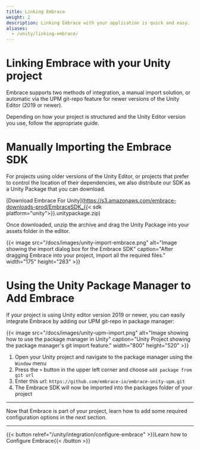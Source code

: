 ```yaml
---
title: Linking Embrace
weight: 2
description: Linking Embrace with your application is quick and easy.
aliases:
  - /unity/linking-embrace/
---
```


# Linking Embrace with your Unity project

Embrace supports two methods of integration, a manual import solution, or automatic via the UPM git-repo feature for newer versions of the Unity Editor (2019 or newer).

Depending on how your project is structured and the Unity Editor version you use, follow the appropriate guide.

# Manually Importing the Embrace SDK

For projects using older versions of the Unity Editor, or projects that prefer to control the location of their dependencies, we also distribute our SDK as a Unity Package that you can download.

[Download Embrace For Unity](https://s3.amazonaws.com/embrace-downloads-prod/EmbraceSDK_{{< sdk platform="unity">}}.unitypackage.zip)

Once downloaded, unzip the archive and drag the Unity Package into your assets folder in the editor.

{{< image src="/docs/images/unity-import-embrace.png" alt="Image showing the import dialog box for the Embrace SDK" caption="After dragging Embrace into your project, import all the required files." width="175" height="283" >}}

# Using the Unity Package Manager to Add Embrace

If your project is using Unity editor version 2019 or newer, you can easily integrate Embrace by adding our UPM git-repo in package manager:

{{< image src="/docs/images/unity-upm-import.png" alt="Image showing how to use the package manager in Unity" caption="Unity Project showing the package manager's git import feature." width="800" height="520" >}}

1. Open your Unity project and navigate to the package manager using the `Window` menu
1. Press the `+` button in the upper left corner and choose `add package from git url`
1. Enter this url: `https://github.com/embrace-io/embrace-unity-upm.git`
1. The Embrace SDK will now be imported into the packages folder of your project

--- 

Now that Embrace is part of your project, learn how to add some required configuration options in the next section. 

---

{{< button relref="/unity/integration/configure-embrace" >}}Learn how to Configure Embrace{{< /button >}}
